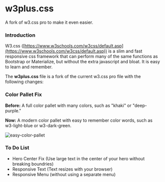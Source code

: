# w3plus.css
A fork of w3.css pro to make it even easier.

### Introduction
W3.css ([https://www.w3schools.com/w3css/default.asp](https://www.w3schools.com/w3css/default.asp)) is a slim and fast responsive css framework that can perform many of the same functions as Bootstrap or Materialize, but without the extra javascript and bloat. It is easy to learn and remember.

The **w3plus.css** file is a fork of the current w3.css pro file with the following changes:

### Color Pallet Fix
**Before:** A full color pallet with many colors, such as "khaki" or "deep-purple."

**Now:** A modern color pallet with easy to remember color words, such as w3-light-blue or w3-dark-green.

![easy-color-pallet](https://github.com/GracefulForm/w3.css-extras/assets/20892658/55df9680-9621-4988-909a-522feb9d465e)

### To Do List
* Hero Center Fix (Use large text in the center of your hero without breaking boundries)
* Responsive Text (Text resizes with your browser)
* Responsive Menu (without using a separate menu)


